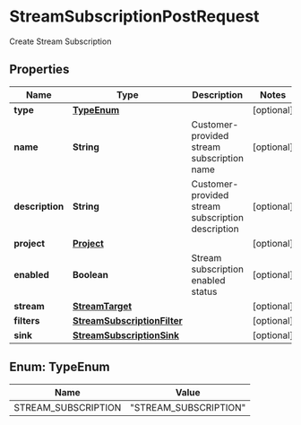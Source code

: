

# StreamSubscriptionPostRequest

Create Stream Subscription

## Properties

| Name | Type | Description | Notes |
|------------ | ------------- | ------------- | -------------|
|**type** | [**TypeEnum**](#TypeEnum) |  |  [optional] |
|**name** | **String** | Customer-provided stream subscription name |  [optional] |
|**description** | **String** | Customer-provided stream subscription description |  [optional] |
|**project** | [**Project**](Project.md) |  |  [optional] |
|**enabled** | **Boolean** | Stream subscription enabled status |  [optional] |
|**stream** | [**StreamTarget**](StreamTarget.md) |  |  [optional] |
|**filters** | [**StreamSubscriptionFilter**](StreamSubscriptionFilter.md) |  |  [optional] |
|**sink** | [**StreamSubscriptionSink**](StreamSubscriptionSink.md) |  |  [optional] |



## Enum: TypeEnum

| Name | Value |
|---- | -----|
| STREAM_SUBSCRIPTION | &quot;STREAM_SUBSCRIPTION&quot; |



